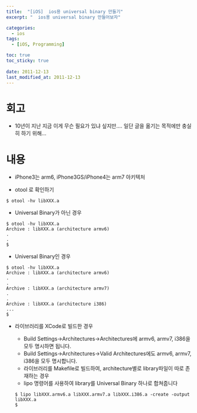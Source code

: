 ```yaml
---
title:  "[iOS]	ios용 universal binary 만들기"
excerpt: "	ios용 universal binary 만들어보자"

categories:
  - ios
tags:
  - [iOS, Programming]

toc: true
toc_sticky: true
 
date: 2011-12-13
last_modified_at: 2011-12-13
---
```

# 회고
* 10년이 지난 지금 이게 무슨 필요가 있냐 싶지만.... 일단 글을 옮기는  목적에만 충실히 하기 위해...

# 내용
* iPhone3는 arm6, iPhone3GS/iPhone4는 arm7 아키텍처

* otool 로 확인하기
```
$ otool -hv libXXX.a
```

  * Universal Binary가 아닌 경우

  ```
  $ otool -hv libXXX.a
  Archive : libXXX.a (architecture armv6)
  .
  .
  $
  ```

  * Universal Binary인 경우

  ```
  $ otool -hv libXXX.a
  Archive : libXXX.a (architecture armv6)
  .
  .
  Archive : libXXX.a (architecture armv7)
  .
  .
  Archive : libXXX.a (architecture i386)
  ...
  $
  ```


* 라이브러리를 XCode로 빌드한 경우
  * Build Settings->Architectures->Architectures에 armv6, armv7, i386을 모두 명시하면 됩니다.
  * Build Settings->Architectures->Valid Architectures에도 armv6, armv7, i386을 모두 명시합니다.
  * 라이브러리를 Makefile로 빌드하여, architecture별로 library파일이 따로 존재하는 경우
  * lipo 명령어를 사용하여 library를 Universal Binary 하나로 합쳐줍니다

  ```
  $ lipo libXXX.armv6.a libXXX.armv7.a libXXX.i386.a -create -output libXXX.a
  $
  ```


